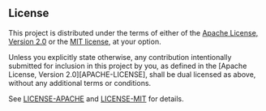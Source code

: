 ## License

This project is distributed under the terms of either of the [Apache
License, Version 2.0][LICENSE-APACHE] or the [MIT
license][LICENSE-MIT], at your option.

Unless you explicitly state otherwise, any contribution intentionally
submitted for inclusion in this project by you, as defined in the
[Apache License, Version 2.0][APACHE-LICENSE], shall be dual licensed
as above, without any additional terms or conditions.

See [LICENSE-APACHE][] and [LICENSE-MIT][] for details.

[LICENSE-APACHE]: LICENSE-APACHE
[LICENSE-MIT]: LICENSE-MIT
